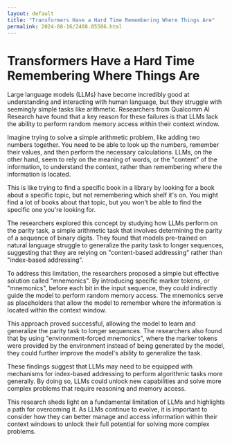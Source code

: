```yaml
---
layout: default
title: "Transformers Have a Hard Time Remembering Where Things Are"
permalink: 2024-08-16/2408.05506.html
---
```

# Transformers Have a Hard Time Remembering Where Things Are

Large language models (LLMs) have become incredibly good at understanding and interacting with human language, but they struggle with seemingly simple tasks like arithmetic. Researchers from Qualcomm AI Research have found that a key reason for these failures is that LLMs lack the ability to perform random memory access within their context window.

Imagine trying to solve a simple arithmetic problem, like adding two numbers together. You need to be able to look up the numbers, remember their values, and then perform the necessary calculations. LLMs, on the other hand, seem to rely on the meaning of words, or the "content" of the information, to understand the context, rather than remembering where the information is located.

This is like trying to find a specific book in a library by looking for a book about a specific topic, but not remembering which shelf it's on. You might find a lot of books about that topic, but you won't be able to find the specific one you're looking for.

The researchers explored this concept by studying how LLMs perform on the parity task, a simple arithmetic task that involves determining the parity of a sequence of binary digits. They found that models pre-trained on natural language struggle to generalize the parity task to longer sequences, suggesting that they are relying on "content-based addressing" rather than "index-based addressing".

To address this limitation, the researchers proposed a simple but effective solution called "mnemonics". By introducing specific marker tokens, or "mnemonics", before each bit in the input sequence, they could indirectly guide the model to perform random memory access. The mnemonics serve as placeholders that allow the model to remember where the information is located within the context window.

This approach proved successful, allowing the model to learn and generalize the parity task to longer sequences. The researchers also found that by using "environment-forced mnemonics", where the marker tokens were provided by the environment instead of being generated by the model, they could further improve the model's ability to generalize the task.

These findings suggest that LLMs may need to be equipped with mechanisms for index-based addressing to perform algorithmic tasks more generally.  By doing so, LLMs could unlock new capabilities and solve more complex problems that require reasoning and memory access.

This research sheds light on a fundamental limitation of LLMs and highlights a path for overcoming it. As LLMs continue to evolve, it is important to consider how they can better manage and access information within their context windows to unlock their full potential for solving more complex problems.